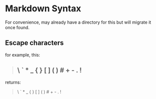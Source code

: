 # Markdown Syntax

For convenience, may already have a directory for this but will migrate it once found.

## Escape characters

for example, this:

> ## \\ \` \* \_ \{ \} \[ \] \( \) \# \+ \- \. \!

returns:

> \ ` * _ { } [ ] ( ) # + - . !
